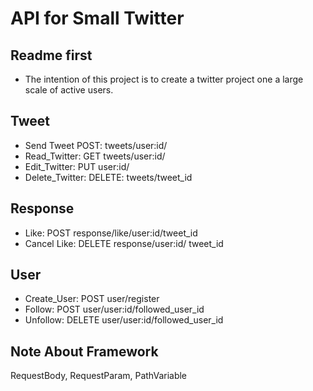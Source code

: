 # API for Small Twitter  

## Readme first
* The intention of this project is to create a twitter project one a large scale of active users. 


## Tweet 

* Send Tweet POST: tweets/user:id/
* Read_Twitter:  GET tweets/user:id/
* Edit_Twitter: PUT user:id/
* Delete_Twitter: DELETE: tweets/tweet_id

## Response
* Like: POST  response/like/user:id/tweet_id 
* Cancel Like: DELETE response/user:id/ tweet_id

## User
* Create_User: POST user/register
* Follow: POST user/user:id/followed_user_id 
* Unfollow: DELETE user/user:id/followed_user_id 


## Note About Framework 
 RequestBody, RequestParam, PathVariable
